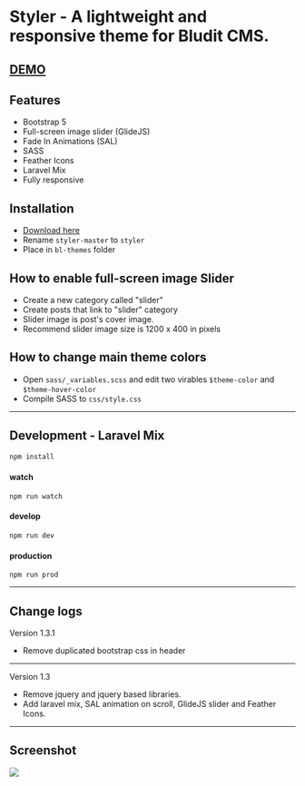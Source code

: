 # Styler - A lightweight and responsive theme for Bludit CMS.

## [DEMO](http://apicenter.epizy.com)

## Features
- Bootstrap 5
- Full-screen image slider (GlideJS)
- Fade In Animations (SAL)
- SASS
- Feather Icons
- Laravel Mix
- Fully responsive

## Installation
- [Download here](https://github.com/ronaldaug/styler/archive/master.zip)
- Rename `styler-master` to `styler`
- Place in `bl-themes` folder


## How to enable full-screen image Slider
- Create a new category called "slider"
- Create posts that link to "slider" category
- Slider image is post's cover image.
- Recommend slider image size is 1200 x 400 in pixels


## How to change main theme colors
- Open `sass/_variables.scss` and edit two virables `$theme-color` and `$theme-hover-color`
- Compile SASS to `css/style.css`

-------------
## Development - Laravel Mix

```sh
npm install
```

#### watch
```
npm run watch
```


#### develop
```
npm run dev
```


#### production
```
npm run prod
```

-----

## Change logs

Version 1.3.1
- Remove duplicated bootstrap css in header

--- 

Version 1.3
- Remove jquery and jquery based libraries.
- Add laravel mix, SAL animation on scroll, GlideJS slider and Feather Icons.

--- 

 ## Screenshot
 
 <a target="_blank" href="http://apicenter.epizy.com">
    <img src="https://user-images.githubusercontent.com/33022876/84876329-19637280-b0ad-11ea-9b0e-02922082e54e.jpg">
 </a>
